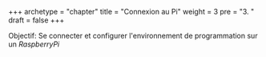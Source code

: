 +++
archetype = "chapter"
title = "Connexion au Pi"
weight = 3
pre = "3. "
draft = false
+++

Objectif: Se connecter et configurer l'environnement de programmation sur un _RaspberryPi_